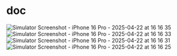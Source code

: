 # doc
![Simulator Screenshot - iPhone 16 Pro - 2025-04-22 at 16 16 35](https://github.com/user-attachments/assets/0bbcdc02-b16c-4c40-b46b-df4baf13e467)
![Simulator Screenshot - iPhone 16 Pro - 2025-04-22 at 16 16 33](https://github.com/user-attachments/assets/3855c8fd-a217-48cb-9b72-ccf0ec64eea7)
![Simulator Screenshot - iPhone 16 Pro - 2025-04-22 at 16 16 31](https://github.com/user-attachments/assets/ce4b54a7-ea90-4f9b-bb43-bd0c472e7d07)
![Simulator Screenshot - iPhone 16 Pro - 2025-04-22 at 16 16 25](https://github.com/user-attachments/assets/6d73b80a-7cef-4907-93f8-50f010b1a36e)
